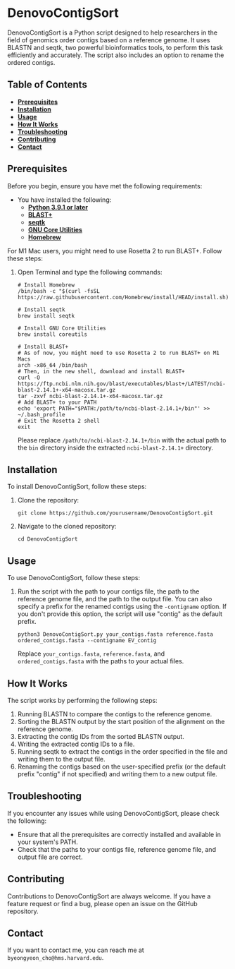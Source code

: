 # DenovoContigSort

DenovoContigSort is a Python script designed to help researchers in the field of genomics order contigs based on a reference genome. It uses BLASTN and seqtk, two powerful bioinformatics tools, to perform this task efficiently and accurately. The script also includes an option to rename the ordered contigs.

## Table of Contents

- **[Prerequisites](https://github.com/tedblry/DenovoContigSort#troubleshooting)**
- **[Installation](https://github.com/tedblry/DenovoContigSort#installation)**
- **[Usage](https://github.com/tedblry/DenovoContigSort#usage)**
- **[How It Works](https://github.com/tedblry/DenovoContigSort#how-it-workss)**
- **[Troubleshooting](https://github.com/tedblry/DenovoContigSort#troubleshooting)**
- **[Contributing](https://github.com/tedblry/DenovoContigSort#contributing)**
- **[Contact](https://github.com/tedblry/DenovoContigSort#contact)**

## Prerequisites

Before you begin, ensure you have met the following requirements:

- You have installed the following:
    - **[Python 3.9.1 or later](https://www.python.org/downloads/)**
    - **[BLAST+](https://blast.ncbi.nlm.nih.gov/Blast.cgi?PAGE_TYPE=BlastDocs&DOC_TYPE=Download)**
    - **[seqtk](https://github.com/lh3/seqtk)**
    - **[GNU Core Utilities](https://www.gnu.org/software/coreutils/coreutils.html)**
    - **[Homebrew](https://brew.sh/)**

For M1 Mac users, you might need to use Rosetta 2 to run BLAST+. Follow these steps:

1. Open Terminal and type the following commands:
    
    ```
    # Install Homebrew
    /bin/bash -c "$(curl -fsSL https://raw.githubusercontent.com/Homebrew/install/HEAD/install.sh)"
    
    # Install seqtk
    brew install seqtk
    
    # Install GNU Core Utilities
    brew install coreutils
    
    # Install BLAST+
    # As of now, you might need to use Rosetta 2 to run BLAST+ on M1 Macs
    arch -x86_64 /bin/bash
    # Then, in the new shell, download and install BLAST+
    curl -O https://ftp.ncbi.nlm.nih.gov/blast/executables/blast+/LATEST/ncbi-blast-2.14.1+-x64-macosx.tar.gz
    tar -zxvf ncbi-blast-2.14.1+-x64-macosx.tar.gz
    # Add BLAST+ to your PATH
    echo 'export PATH="$PATH:/path/to/ncbi-blast-2.14.1+/bin"' >> ~/.bash_profile
    # Exit the Rosetta 2 shell
    exit
    
    ```
    
    Please replace `/path/to/ncbi-blast-2.14.1+/bin` with the actual path to the `bin` directory inside the extracted `ncbi-blast-2.14.1+` directory.
    

## Installation

To install DenovoContigSort, follow these steps:

1. Clone the repository:
    
    ```
    git clone https://github.com/yourusername/DenovoContigSort.git
    
    ```
    
2. Navigate to the cloned repository:
    
    ```
    cd DenovoContigSort
    
    ```
    

## Usage

To use DenovoContigSort, follow these steps:

1. Run the script with the path to your contigs file, the path to the reference genome file, and the path to the output file. You can also specify a prefix for the renamed contigs using the `-contigname` option. If you don't provide this option, the script will use "contig" as the default prefix.
    
    ```
    python3 DenovoContigSort.py your_contigs.fasta reference.fasta ordered_contigs.fasta --contigname EV_contig
    
    ```
    
    Replace `your_contigs.fasta`, `reference.fasta`, and `ordered_contigs.fasta` with the paths to your actual files.
    

## How It Works

The script works by performing the following steps:

1. Running BLASTN to compare the contigs to the reference genome.
2. Sorting the BLASTN output by the start position of the alignment on the reference genome.
3. Extracting the contig IDs from the sorted BLASTN output.
4. Writing the extracted contig IDs to a file.
5. Running seqtk to extract the contigs in the order specified in the file and writing them to the output file.
6. Renaming the contigs based on the user-specified prefix (or the default prefix "contig" if not specified) and writing them to a new output file.

## Troubleshooting

If you encounter any issues while using DenovoContigSort, please check the following:

- Ensure that all the prerequisites are correctly installed and available in your system's PATH.
- Check that the paths to your contigs file, reference genome file, and output file are correct.

## Contributing

Contributions to DenovoContigSort are always welcome. If you have a feature request or find a bug, please open an issue on the GitHub repository.

## Contact

If you want to contact me, you can reach me at `byeongyeon_cho@hms.harvard.edu`.